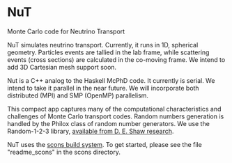 NuT
===

Monte Carlo code for Neutrino Transport

NuT simulates neutrino transport. Currently, it runs in 1D, spherical geometry. Particles events are tallied in the lab frame, while scattering events (cross sections) are calculated in the co-moving frame. We intend to add 3D Cartesian mesh support soon. 

Nut is a C++ analog to the Haskell McPhD code. It currently is serial. We intend to take it parallel in the near future. We will incorporate both distributed (MPI) and SMP (OpenMP) parallelism.

This compact app captures many of the computational characteristics and challenges of Monte Carlo transport codes. Random numbers generation is handled by the Philox class of random number generators. We use the Random-1-2-3 library, [available from D. E. Shaw research](http://www.deshawresearch.com/downloads/download_random123.cgi/ "D. E. Shaw Research").

NuT uses the [scons build system](http://www.scons.org/ "SCons"). To get started, please see the file "readme_scons" in the scons directory.
